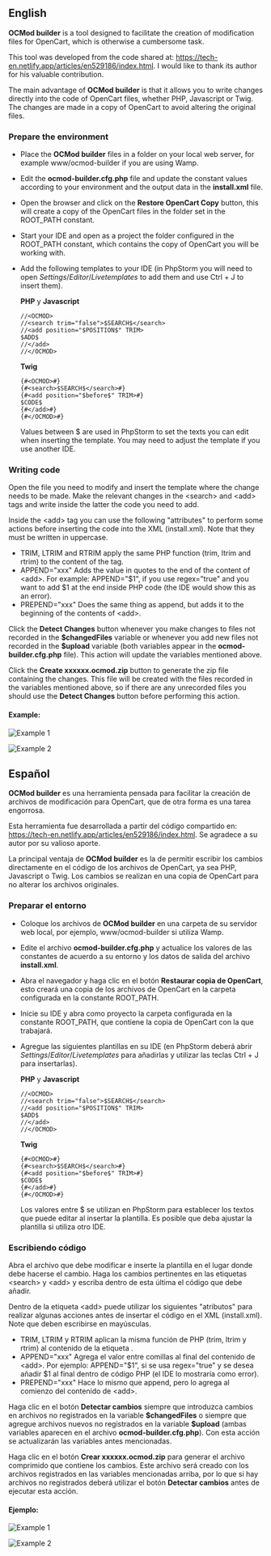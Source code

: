 ## English
**OCMod builder** is a tool designed to facilitate the creation of modification files for OpenCart, which is otherwise a cumbersome task.

This tool was developed from the code shared at: https://tech-en.netlify.app/articles/en529186/index.html. I would like to thank its author for his valuable contribution.

The main advantage of **OCMod builder** is that it allows you to write changes directly into the code of OpenCart files, whether PHP, Javascript or Twig. The changes are made in a copy of OpenCart to avoid altering the original files.

### Prepare the environment

- Place the **OCMod builder** files in a folder on your local web server, for example www/ocmod-builder if you are using Wamp.
- Edit the **ocmod-builder.cfg.php** file and update the constant values according to your environment and the output data in the **install.xml** file.
- Open the browser and click on the **Restore OpenCart Copy** button, this will create a copy of the OpenCart files in the folder set in the ROOT_PATH constant.
- Start your IDE and open as a project the folder configured in the ROOT_PATH constant, which contains the copy of OpenCart you will be working with.
- Add the following templates to your IDE (in PhpStorm you will need to open $Settings/Editor/Live templates$ to add them and use Ctrl + J to insert them).

  **PHP** y **Javascript**

      //<OCMOD>
      //<search trim="false">$SEARCH$</search>
      //<add position="$POSITION$" TRIM>
      $ADD$  
      //</add>
      //</OCMOD>

  **Twig**

      {#<OCMOD>#}
      {#<search>$SEARCH$</search>#}
      {#<add position="$before$" TRIM>#}
      $CODE$
      {#</add>#}
      {#</OCMOD>#}

  Values between &dollar; are used in PhpStorm to set the texts you can edit when inserting the template. You may need to adjust the template if you use another IDE.

### Writing code

Open the file you need to modify and insert the template where the change needs to be made. Make the relevant changes in the &lt;search&gt; and &lt;add&gt; tags and write inside the latter the code you need to add.

Inside the &lt;add&gt; tag you can use the following "attributes" to perform some actions before inserting the code into the XML (install.xml). Note that they must be written in uppercase.

- TRIM, LTRIM and RTRIM apply the same PHP function (trim, ltrim and rtrim) to the content of the <add> tag.
- APPEND="xxx" Adds the value in quotes to the end of the content of &lt;add&gt;. For example: APPEND="$1", if you use regex="true" and you want to add &dollar;1 at the end inside PHP code (the IDE would show this as an error). 
- PREPEND="xxx" Does the same thing as append, but adds it to the beginning of the contents of &lt;add&gt;.

Click the **Detect Changes** button whenever you make changes to files not recorded in the **&dollar;changedFiles** variable or whenever you add new files not recorded in the **&dollar;upload** variable (both variables appear in the **ocmod-builder.cfg.php** file). This action will update the variables mentioned above.

Click the **Create xxxxxx.ocmod.zip** button to generate the zip file containing the changes. This file will be created with the files recorded in the variables mentioned above, so if there are any unrecorded files you should use the **Detect Changes** button before performing this action.


#### Example:

![Example 1](images/example1.png)

![Example 2](images/example2.png)

## Español
**OCMod builder** es una herramienta pensada para facilitar la creación de archivos de modificación para OpenCart, que de otra forma es una tarea engorrosa.

Esta herramienta fue desarrollada a partir del código compartido en: https://tech-en.netlify.app/articles/en529186/index.html. Se agradece a su autor por su valioso aporte.

La principal ventaja de **OCMod builder** es la de permitir escribir los cambios directamente en el código de los archivos de OpenCart, ya sea PHP, Javascript o Twig. Los cambios se realizan en una copia de OpenCart para no alterar los archivos originales.

### Preparar el entorno

- Coloque los archivos de **OCMod builder** en una carpeta de su servidor web local, por ejemplo, www/ocmod-builder si utiliza Wamp.
- Edite el archivo **ocmod-builder.cfg.php** y actualice los valores de las constantes de acuerdo a su entorno y los datos de salida del archivo **install.xml**.
- Abra el navegador y haga clic en el botón **Restaurar copia de OpenCart**, esto creará una copia de los archivos de OpenCart en la carpeta configurada en la constante ROOT_PATH.
- Inicie su IDE y abra como proyecto la carpeta configurada en la constante ROOT_PATH, que contiene la copia de OpenCart con la que trabajará.
- Agregue las siguientes plantillas en su IDE (en PhpStorm deberá abrir $Settings/Editor/Live templates$ para añadirlas y utilizar las teclas Ctrl + J para insertarlas).

  **PHP** y **Javascript**

      //<OCMOD>
      //<search trim="false">$SEARCH$</search>
      //<add position="$POSITION$" TRIM>
      $ADD$  
      //</add>
      //</OCMOD>

  **Twig**

      {#<OCMOD>#}
      {#<search>$SEARCH$</search>#}
      {#<add position="$before$" TRIM>#}
      $CODE$
      {#</add>#}
      {#</OCMOD>#}

  Los valores entre &dollar; se utilizan en PhpStorm para establecer los textos que puede editar al insertar la plantilla. Es posible que deba ajustar la plantilla si utiliza otro IDE.

### Escribiendo código

Abra el archivo que debe modificar e inserte la plantilla en el lugar donde debe hacerse el cambio. Haga los cambios pertinentes en las etiquetas &lt;search&gt; y &lt;add&gt; y escriba dentro de esta última el código que debe añadir.

Dentro de la etiqueta &lt;add&gt; puede utilizar los siguientes "atributos" para realizar algunas acciones antes de insertar el código en el XML (install.xml). Note que deben escribirse en mayúsculas.

- TRIM, LTRIM y RTRIM aplican la misma función de PHP (trim, ltrim y rtrim) al contenido de la etiqueta <add>.
- APPEND="xxx" Agrega el valor entre comillas al final del contenido de &lt;add&gt;. Por ejemplo: APPEND="$1", si se usa regex="true" y se desea añadir &dollar;1 al final dentro de código PHP (el IDE lo mostraría como error).
- PREPEND="xxx" Hace lo mismo que append, pero lo agrega al comienzo del contenido de &lt;add&gt;.

Haga clic en el botón **Detectar cambios** siempre que introduzca cambios en archivos no registrados en la variable **&dollar;changedFiles** o siempre que agregue archivos nuevos no registrados en la variable **&dollar;upload** (ambas variables aparecen en el archivo **ocmod-builder.cfg.php**). Con esta acción se actualizarán las variables antes mencionadas.

Haga clic en el botón **Crear xxxxxx.ocmod.zip** para generar el archivo comprimido que contiene los cambios. Este archivo será creado con los archivos registrados en las variables mencionadas arriba, por lo que si hay archivos no registrados deberá utilizar el botón **Detectar cambios** antes de ejecutar esta acción.

#### Ejemplo:

![Example 1](images/example1.png)

![Example 2](images/example2.png)